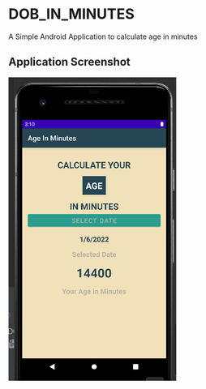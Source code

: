 # DOB_IN_MINUTES
A Simple Android Application to calculate age in minutes

## Application Screenshot
![Picture1](https://github.com/kuluruvineeth/DOB_IN_MINUTES/blob/master/Screenshots/pic1.PNG)
